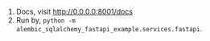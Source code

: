 1. Docs, visit http://0.0.0.0:8001/docs
2. Run by, `python -m alembic_sqlalchemy_fastapi_example.services.fastapi`.
